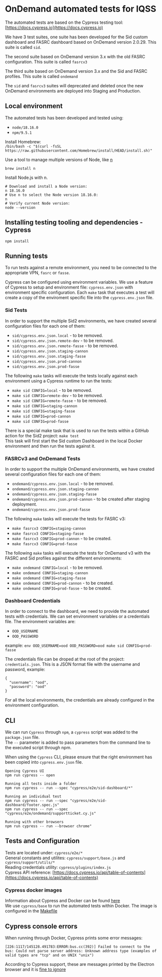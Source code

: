 # OnDemand automated tests for IQSS
The automated tests are based on the Cypress testing tool: [https://docs.cypress.io](https://docs.cypress.io)

We have 3 test suites, one suite has been developed for the Sid custom dashboard and FASRC dashboard based on OnDemand version 2.0.29. This suite is called `sid`.

The second suite based on OnDemand version 3.x with the old FASRC configuration. This suite is called `fasrcv3`

The third suite based on OnDemand version 3.x and the Sid and FASRC profiles. This suite is called `ondemand`

The `sid` and `fasrcv3` suites will deprecated and deleted once the new OnDemand environments are deployed into Staging and Production.

## Local environment
The automated tests has been developed and tested using:
* `node/18.16.0`
* `npm/9.5.1`

Install Homebrew:  
`/bin/bash -c "$(curl -fsSL https://raw.githubusercontent.com/Homebrew/install/HEAD/install.sh)"`

Use a tool to manage multiple versions of Node, like [n](https://github.com/tj/n)
```
brew install n
```

Install Node.js with n.
```
# Download and install a Node version:
n 18.16.0
# Use n to select the Node version 18.16.0:
n
# Verify current Node version:
node --version
```

## Installing testing tooling and dependencies - Cypress
`npm install`

## Running tests
To run tests against a remote environment, you need to be connected to the appropriate VPN, `fasrc` or `fasse`.

Cypress can be configured using environment variables. We use a feature of Cypress to setup and environment file: `cypress.env.json` with environment specific configuration. Each `make` task that executes a test will create a copy of the enviroment specific file into the `cypress.env.json` file.

### Sid Tests
In order to support the multiple Sid2 environments, we have created several configuration files for each one of them:
 * `sid/cypress.env.json.local` - to be removed.
 * `sid/cypress.env.json.remote-dev` - to be removed.
 * `sid/cypress.env.json.remote-fasse` - to be removed.
 * `sid/cypress.env.json.staging-cannon`
 * `sid/cypress.env.json.staging-fasse`
 * `sid/cypress.env.json.prod-cannon`
 * `sid/cypress.env.json.prod-fasse`

 The following `make` tasks will execute the tests locally against each environment using a Cypress runtime to run the tests:
  * `make sid CONFIG=local` - to be removed.
  * `make sid CONFIG=remote-dev` - to be removed.
  * `make sid CONFIG=remote-fasse` - to be removed.
  * `make sid CONFIG=staging-cannon`
  * `make sid CONFIG=staging-fasse`
  * `make sid CONFIG=prod-cannon`
  * `make sid CONFIG=prod-fasse`

  There is a special make task that is used to run the tests within a GitHub action for the Sid2 project: `make test`  
  This task will first start the Sid custom Dashboard in the local Docker environment and then run the tests against it.

### FASRCv3 and OnDemand Tests
In order to support the multiple OnDemand environments, we have created several configuration files for each one of them:
 * `ondemand/cypress.env.json.local` - to be removed.
 * `ondemand/cypress.env.json.staging-cannon`
 * `ondemand/cypress.env.json.staging-fasse`
 * `ondemand/cypress.env.json.prod-cannon` - to be created after staging deployment.
 * `ondemand/cypress.env.json.prod-fasse`

The following `make` tasks will execute the tests for FASRC v3:
  * `make fasrcv3 CONFIG=staging-cannon`
  * `make fasrcv3 CONFIG=staging-fasse`
  * `make fasrcv3 CONFIG=prod-cannon` - to be created.
  * `make fasrcv3 CONFIG=prod-fasse`

The following `make` tasks will execute the tests for OnDemand v3 with the FASRC and Sid profiles against the different environments:
  * `make ondemand CONFIG=local` - to be removed.
  * `make ondemand CONFIG=staging-cannon`
  * `make ondemand CONFIG=staging-fasse`
  * `make ondemand CONFIG=prod-cannon` - to be created.
  * `make ondemand CONFIG=prod-fasse` - to be created.


### Dashboard Credentials
In order to connect to the dashboard, we need to provide the automated tests with credentials. We can set environment variables or a credentials file. The environment variables are:
 * `OOD_USERNAME`
 * `OOD_PASSWORD`

 example: `env OOD_USERNAME=ood OOD_PASSWORD=ood make sid CONFIG=prod-fasse`

 The credentials file can be droped at the root of the project: `credentials.json`. This is a JSON format file with the username and password, example:
```
{
  "username": "ood",
  "password": "ood"
}
```

For all the local environments, the credentials are already configured in the environment configuration.

## CLI
We can run `Cypress` through `npm`, a `cypress` script was added to the `package.json` file.  
The `--` parameter is added to pass parameters from the command line to the executed script through npm.

When using the `Cypress` CLI, please ensure that the right environment has been copied into `cypress.env.json` file.

```
Opening Cypress UI
npm run cypress -- open

Running all tests inside a folder
npm run cypress -- run --spec "cypress/e2e/sid-dashboard/*"

Running an individual test
npm run cypress -- run --spec "cypress/e2e/sid-dashboard/footer.spec.js"
npm run cypress -- run --spec "cypress/e2e/ondemand/supportticket.cy.js"

Running with other browsers
npm run cypress -- run --browser chrome"
```

## Tests and Configuration
Tests are located under: `cypress/e2e/*`  
General constants and utilites: `cypress/support/base.js` and `cypress/support/utils/*`  
Reading credentials utility: `cypress/plugins/index.js`  
Cypress API reference: [https://docs.cypress.io/api/table-of-contents](https://docs.cypress.io/api/table-of-contents)

### Cypress docker images
Information about Cypress and Docker can be found [here](https://docs.cypress.io/examples/examples/docker#Images)  
We use `cypress/base` to run the automated tests within Docker. The image is configured in the [Makefile](Makefile)

## Cypress console errors
When running through Docker, Cypress prints some error messages:
```
[226:1117/145128.491783:ERROR:bus.cc(392)] Failed to connect to the bus: Could not parse server address: Unknown address type (examples of valid types are "tcp" and on UNIX "unix")
```

According to Cypress support, these are messages printed by the Electron browser and it is [fine to ignore](https://github.com/cypress-io/cypress/issues/4925)
